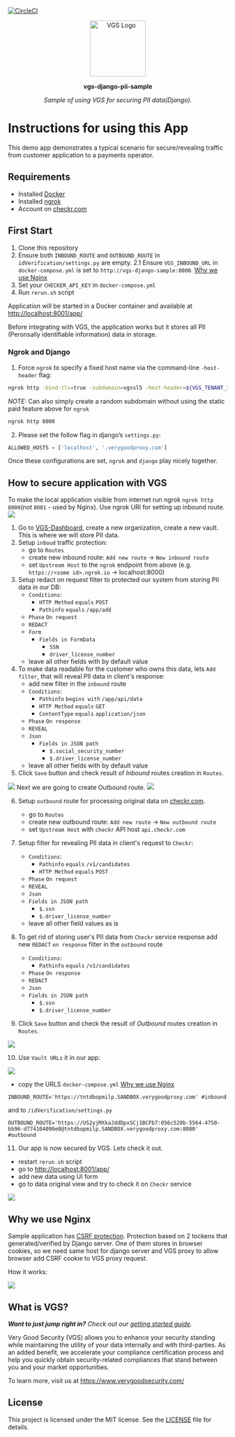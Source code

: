 [![CircleCI](https://circleci.com/gh/verygoodsecurity/vgs-django-sample-id-verification.svg?style=svg)](https://circleci.com/gh/verygoodsecurity/vgs-django-sample-id-verification)

<p align="center"><a href="https://www.verygoodsecurity.com/"><img src="https://avatars0.githubusercontent.com/u/17788525" width="128" alt="VGS Logo"></a></p>
<p align="center"><b>vgs-django-pii-sample</b></p>
<p align="center"><i>Sample of using VGS for securing PII data(Django).</i></p>

# Instructions for using this App
This demo app demonstrates a typical scenario for secure/revealing traffic from customer application to a payments operator.

## Requirements
- Installed [Docker](https://www.docker.com/get-docker)
- Installed [ngrok](https://ngrok.com/)
- Account on [checkr.com](https://checkr.com/)

## First Start
1. Clone this repository
2. Ensure both `INBOUND_ROUTE` and `OUTBOUND_ROUTE` in `idVerification/settings.py` are empty.
 2.1 Ensure `VGS_INBOUND_URL` in `docker-compose.yml` is set to `http://vgs-django-sample:8000`. [Why we use Nginx](https://github.com/verygoodsecurity/vgs-django-sample-id-verification#why-we-use-nginx)
3. Set your `CHECKER_API_KEY` in `docker-compose.yml`
4. Run `rerun.sh` script

Application will be started in a Docker container and available at [http://localhost:8001/app/](http://localhost:8001/app/)

Before integrating with VGS, the application works but it stores all PII (Peronsally identifiable information) data in storage.

### Ngrok and Django

1. Force `ngrok` to specify a fixed host name via the command-line `-host-header` flag:

```sh
ngrok http -bind-tls=true -subdomain=vgssl5 -host-header=${VGS_TENANT_IDENTIFER}.sandbox.verygoodproxy.com 8000

```

*NOTE:* Can also simply create a random subdomain without using the static paid feature above for `ngrok`

```sh
ngrok http 8000
```

2. Please set the follow flag in django’s `settings.py`:

```python
ALLOWED_HOSTS = ['localhost', '.verygoodproxy.com']
```

Once these configurations are set, `ngrok` and `django` play nicely together.

## How to secure application with VGS

To make the local application visible from internet run ngrok `ngrok http 8000`(not `8001` - used by Nginx). Use ngrok URI for setting up inbound route.
<img src="images/inbound.gif" >
1. Go to [VGS-Dashboard](https://dashboard.verygoodsecurity.com), create a new organization, create a new vault. This is where we will store PII data.
2. Setup `inboud` traffic protection:
    - go to `Routes`
    - create new inbound route: `Add new route` -> `New inbound route`
    - set `Upstream Host` to the `ngrok` endpoint from above (e.g. `https://<some id>.ngrok.io` -> localhost:8000)
3. Setup redact on request filter to protected our system from storing PII data in our DB:
    - `Conditions`:
        - `HTTP Method` `equals` `POST`
        - `Pathinfo` `equals` `/app/add`
    - `Phase` `On request`
    - `REDACT`
    - `Form`
        - `Fields in FormData`
            - `SSN`
            - `driver_license_number`
    - leave all other fields with by default value
4. To make data readable for the customer who owns this data, lets `Add filter`, that will reveal PII data in client's response:
    - add new filter in the `inbound` route
    - `Conditions`:
        - `Pathinfo` `begins with` `/app/api/data`
        - `HTTP Method` `equals` `GET`
        - `ContentType` `equals` `application/json`
    - `Phase` `On response`
    - `REVEAL`
    - `Json`
        - `Fields in JSON path`
            - `$.social_security_number`
            - `$.driver_license_number`
    - leave all other fields with by default value
5. Click `Save` button and check result of _Inbound_ routes creation in `Routes`.
  <img src="images/inbound_check_result.png" >
Next we are going to create Outbound route.
  <img src="images/outbound.gif" >

6. Setup `outbound` route for processing original data on [checkr.com](https://checkr.com/).
    - go to `Routes`
    - create new outbound route: `Add new route` -> `New outbound route`
    - set `Upstream Host` with `checkr` API host `api.checkr.com`
7. Setup filter for revealing PII data in client's request to `Checkr`:
   - `Conditions`:
      - `Pathinfo` `equals` `/v1/candidates`
      - `HTTP Method` `equals` `POST`
   - `Phase` `On request`
   - `REVEAL`
   - `Json`
    - `Fields in JSON path`
        - `$.ssn`
        - `$.driver_license_number`
   - leave all other field values as is
8. To get rid of storing user's PII data from `Checkr` service response add new `REDACT` `on response` filter in the `outbound` route
   - `Conditions`:
        - `Pathinfo` `equals` `/v1/candidates`
   - `Phase` `On response`
   - `REDACT`
   - `Json`
    - `Fields in JSON path`
        - `$.ssn`
        - `$.driver_license_number`

9. Click `Save` button and check the result of _Outbound_ routes creation in `Routes`.
  <img src="images/outbound_check_result.png" >

10. Use `Vault URLs` it in our app:
  <img src="images/proxy_urls.png" >

  - copy the URLS `docker-compose.yml` [Why we use Nginx](https://github.com/verygoodsecurity/vgs-django-sample-id-verification#why-we-use-nginx)
  ```
  INBOUND_ROUTE='https://tntdbopmilp.SANDBOX.verygoodproxy.com' #inbound
  ```
  and to `/idVerification/settings.py`
  ```
  OUTBOUND_ROUTE='https://US2yjMXkaJddDpxSCj1BCFb7:056c520b-5564-4750-bb96-d774104090e0@tntdbopmilp.SANDBOX.verygoodproxy.com:8080' #outbound
  ```
11. Our app is now secured by VGS. Lets check it out.
- restart `rerun.sh` script
- go to [http://localhost:8001/app/](http://localhost:8001/app/)
- add new data using UI form
- go to data original view and try to check it on `Checkr` service
<img src="images/django_demo.gif" >

## Why we use Nginx
Sample application has [CSRF protection](https://www.owasp.org/index.php/Cross-Site_Request_Forgery_(CSRF)). Protection based on 2 tockens that generated/verified by Django server. One of them stores in browser cookies, so we need same host for django server and VGS proxy to allow browser add CSRF cookie to VGS proxy request.

How it works:

<img src="images/django_reverse_proxy_with_csrf.png" >


## What is VGS?

_**Want to just jump right in?** Check out our [getting started
guide](https://www.verygoodsecurity.com/docs/getting-started)._

Very Good Security (VGS) allows you to enhance your security standing while
maintaining the utility of your data internally and with third-parties. As an
added benefit, we accelerate your compliance certification process and help you
quickly obtain security-related compliances that stand between you and your
market opportunities.

To learn more, visit us at https://www.verygoodsecurity.com/

## License

This project is licensed under the MIT license. See the [LICENSE](LICENSE) file
for details.
